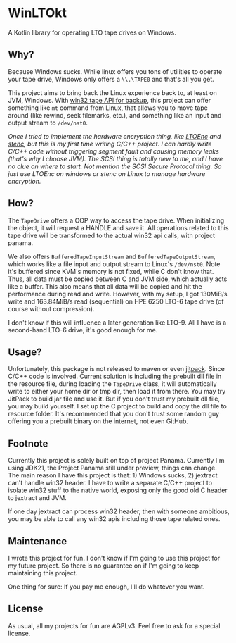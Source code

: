 # WinLTOkt
A Kotlin library for operating LTO tape drives on Windows.

## Why?

Because Windows sucks.
While linux offers you tons of utilities to operate your tape drive,
Windows only offers a `\\.\TAPE0` and that's all you get.

This project aims to bring back the Linux experience back to, at least on JVM, Windows.
With [win32 tape API for backup](https://learn.microsoft.com/en-us/windows/win32/backup/tape-backup),
this project can offer something like `mt` command from Linux, that allows you
to move tape around (like rewind, seek filemarks, etc.), and something like
an input and output stream to `/dev/nst0`.

_Once I tried to implement the hardware encryption thing, like [LTOEnc](https://github.com/VulpesSARL/LTOEnc)
and [stenc](https://github.com/scsitape/stenc), but this is my first time writing C/C++ project.
I can hardly write C/C++ code without triggering segment fault and causing memory leaks
(that's why I choose JVM).
The SCSI thing is totally new to me, and I have no clue on where to start.
Not mention the SCSI Secure Protocol thing.
So just use LTOEnc on windows or stenc on Linux to manage hardware encryption._

## How?

The `TapeDrive` offers a OOP way to access the tape drive.
When initializing the object, it will request a HANDLE and save it.
All operations related to this tape drive will be transformed to the actual win32 api calls,
with project panama.

We also offers `BufferedTapeInputStream` and `BufferedTapeOutputStream`,
which works like a file input and output stream to Linux's `/dev/nst0`.
Note it's buffered since KVM's memory is not fixed, while C don't know that.
Thus, all data must be copied between C and JVM side, which actually acts like a buffer.
This also means that all data will be copied and hit the performance during read and write.
However, with my setup, I got 130MiB/s write and 163.84MiB/s read (sequential)
on HPE 6250 LTO-6 tape drive (of course without compression). 

I don't know if this will influence a later generation like LTO-9.
All I have is a second-hand LTO-6 drive, it's good enough for me.

## Usage?

Unfortunately, this package is not released to maven or even [jitpack](https://jitpack.io/#info.skyblond/WinLTOkt).
Since C/C++ code is involved.
Current solution is including the prebuilt dll file in the resource file,
during loading the `TapeDrive` class, it will automatically write to either
your home dir or tmp dir, then load it from there.
You may try JitPack to build jar file and use it.
But if you don't trust my prebuilt dll file, you may build yourself.
I set up the C project to build and copy the dll file to resource folder.
It's recommended that you don't trust some random guy offering you a prebuilt
binary on the internet, not even GitHub.

## Footnote

Currently this project is solely built on top of project Panama.
Currently I'm using JDK21, the Project Panama still under preview,
things can change.
The main reason I have this project is that: 1) Windows sucks, 2)
jextract can't handle win32 header.
I have to write a separate C/C++ project to isolate win32 stuff to
the native world, exposing only the good old C header to jextract
and JVM.

If one day jextract can process win32 header, then with someone
ambitious, you may be able to call any win32 apis including those
tape related ones.

## Maintenance

I wrote this project for fun. I don't know if I'm going to
use this project for my future project. So there is no guarantee
on if I'm going to keep maintaining this project.

One thing for sure: If you pay me enough, I'll do whatever you want.

## License

As usual, all my projects for fun are AGPLv3.
Feel free to ask for a special license.
